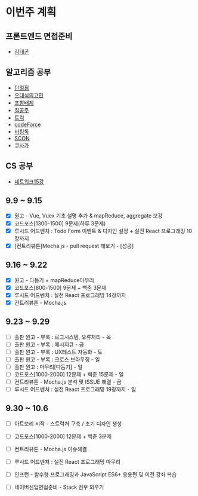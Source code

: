 # 이번주 계획

## 프론트엔드 면접준비
 - [김태곤](https://taegon.kim/archives/6804)

## 알고리즘 공부  
 - [단절점](https://jason9319.tistory.com/119)       
 - [오대식의고민](https://www.acmicpc.net/problem/1219)  
 - [포함배제](https://www.acmicpc.net/problem/14848) 
 - [칠공주](https://www.acmicpc.net/problem/1941) 
 - [트럭](https://www.acmicpc.net/problem/13335)  
 - [codeForce](https://codeforces.com/problemset?tags=1300-1500)
 - [바킹독](https://blog.encrypted.gg/category/%EA%B0%95%EC%A2%8C/%EC%8B%A4%EC%A0%84%20%EC%95%8C%EA%B3%A0%EB%A6%AC%EC%A6%98) 
 - [SCON](https://www.acmicpc.net/contest/view/416)
 - [쿠사가](https://www.acmicpc.net/problem/author/koosaga/1) 

## CS 공부 
 - [네트워크15강](http://www.kocw.or.kr/home/search/kemView.do?kemId=1260383)

## 9.9 ~ 9.15   
 - [x] 원고 - Vue, Vuex 기초 설명 추가 & mapReduce, aggregate 보강
 - [x] 코드포스[1300-1500] 9문제(하루 3문제)  
 - [x] 루시드 어드벤처 : Todo Form 이벤트 & 디자인 설정 + 실전 React 프로그래밍 10장까지
 - [x] [컨트리뷰톤]Mocha.js - pull request 해보기 - [성공]

## 9.16 ~ 9.22
 - [x] 원고 - 다듬기 + mapReduce마무리 
 - [x] 코드포스[800-1500] 9문제 + 백준 3문제 
 - [x] 루시드 어드벤처 : 실전 React 프로그래밍 14장까지
 - [x] 컨트리뷰톤 - Mocha.js

## 9.23 ~ 9.29
 - [ ] 출판 원고 - 부록 : 로그시스템, 오류처리 - 목
 - [ ] 출판 원고 - 부록 : 메시지큐 - 금
 - [ ] 출판 원고 - 부록 : UX테스트 자동화 - 토
 - [ ] 출판 원고 - 부록 : 크로스 브라우징 - 일
 - [ ] 출판 원고 : 마무리[다듬기] - 일
 - [ ] 코드포스[1000-2000] 12문제 + 백준 15문제 - 일 
 - [ ] 컨트리뷰톤 - Mocha.js 분석 및 ISSUE 해결 - 금
 - [ ] 루시드 어드벤처 : 실전 React 프로그래밍 19장까지 - 일

## 9.30 ~ 10.6
 - [ ] 아트보리 시작 - 스트럭쳐 구축 / 초기 디자인 생성
 - [ ] 코드포스[1000-2000] 12문제 + 백준 3문제  
 - [ ] 컨트리뷰톤 - Mocha.js 이슈해결 
 - [ ] 루시드 어드벤처 : 실전 React 프로그래밍 마무리
 - [ ] 인프런 - 함수형 프로그래밍과 JavaScript ES6+ 응용편 및 이전 강좌 복습
 - [ ] 네이버신입면접준비 - Stack 전부 외우기 
  